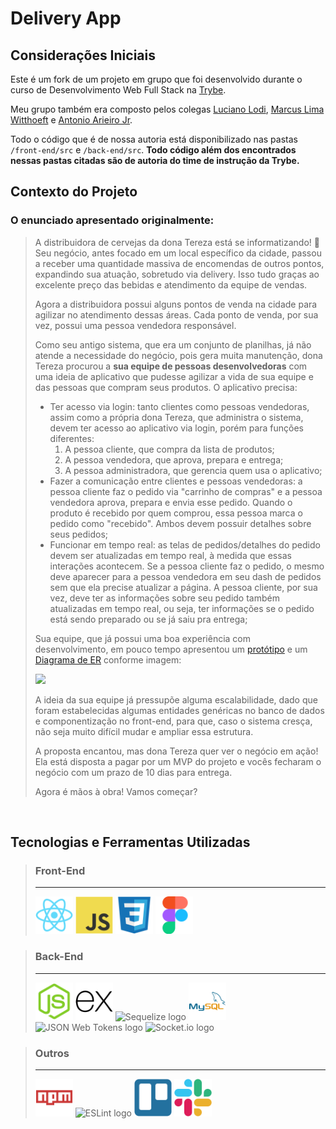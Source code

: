 # Delivery App

## Considerações Iniciais

Este é um fork de um projeto em grupo que foi desenvolvido durante o curso de Desenvolvimento Web Full Stack na [Trybe](https://www.betrybe.com/).

Meu grupo também era composto pelos colegas [Luciano Lodi](https://github.com/lrlodi), [Marcus Lima Witthoeft](https://github.com/marcusWittho) e [Antonio Arieiro Jr](https://github.com/antonioarieiro).

Todo o código que é de nossa autoria está disponibilizado nas pastas ```/front-end/src``` e ```/back-end/src```. **Todo código além dos encontrados nessas pastas citadas são de autoria do time de instrução da Trybe.**

## Contexto do Projeto

### O enunciado apresentado originalmente:

<blockquote>
  A distribuidora de cervejas da dona Tereza está se informatizando! 🚀 Seu negócio, antes focado em um local específico da cidade, passou a receber uma quantidade massiva de encomendas de outros pontos, expandindo sua atuação, sobretudo via delivery. Isso tudo graças ao excelente preço das bebidas e atendimento da equipe de vendas.

  Agora a distribuidora possui alguns pontos de venda na cidade para agilizar no atendimento dessas áreas. Cada ponto de venda, por sua vez, possui uma pessoa vendedora responsável.

  Como seu antigo sistema, que era um conjunto de planilhas, já não atende a necessidade do negócio, pois gera muita manutenção, dona Tereza procurou a **sua equipe de pessoas desenvolvedoras** com uma ideia de aplicativo que pudesse agilizar a vida de sua equipe e das pessoas que compram seus produtos. O aplicativo precisa:

  - Ter acesso via login: tanto clientes como pessoas vendedoras, assim como a própria dona Tereza, que administra o sistema, devem ter acesso ao aplicativo via login, porém para funções diferentes:
    1. A pessoa cliente, que compra da lista de produtos;
    1. A pessoa vendedora, que aprova, prepara e entrega;
    1. A pessoa administradora, que gerencia quem usa o aplicativo;
  - Fazer a comunicação entre clientes e pessoas vendedoras: a pessoa cliente faz o pedido via "carrinho de compras" e a pessoa vendedora aprova, prepara e envia esse pedido. Quando o produto é recebido por quem comprou, essa pessoa marca o pedido como "recebido". Ambos devem possuir detalhes sobre seus pedidos;
  - Funcionar em tempo real: as telas de pedidos/detalhes do pedido devem ser atualizadas em tempo real, à medida que essas interações acontecem. Se a pessoa cliente faz o pedido, o mesmo deve aparecer para a pessoa vendedora em seu dash de pedidos sem que ela precise atualizar a página. A pessoa cliente, por sua vez, deve ter as informações sobre seu pedido também atualizadas em tempo real, ou seja, ter informações se o pedido está sendo preparado ou se já saiu pra entrega;

  Sua equipe, que já possui uma boa experiência com desenvolvimento, em pouco tempo apresentou um [protótipo](https://www.figma.com/file/cNKu41RhnPIgNqrbMTzmUI/Delivery-App-new-trybeer?node-id=0%3A1) e um [Diagrama de ER](./assets/readme/eer.png) conforme imagem:

  <img src="/assets/readme/eer.png" />

  A ideia da sua equipe já pressupõe alguma escalabilidade, dado que foram estabelecidas algumas entidades genéricas no banco de dados e componentização no front-end, para que, caso o sistema cresça, não seja muito difícil mudar e ampliar essa estrutura.

  A proposta encantou, mas dona Tereza quer ver o negócio em ação! Ela está disposta a pagar por um MVP do projeto e vocês fecharam o negócio com um prazo de 10 dias para entrega.

  Agora é mãos à obra! Vamos começar?
</blockquote>
<br>

## Tecnologias e Ferramentas Utilizadas

<blockquote>
  <h3>Front-End</h3>
  <hr>
  <p>
    <img src="https://raw.githubusercontent.com/devicons/devicon/master/icons/react/react-original.svg" alt="ReactJS logo" height=60>
    <img src="https://raw.githubusercontent.com/devicons/devicon/7a4ca8aa871d6dca81691e018d31eed89cb70a76/icons/javascript/javascript-original.svg" alt="JavaScript logo" height=60>
    <img src="https://raw.githubusercontent.com/devicons/devicon/9f4f5cdb393299a81125eb5127929ea7bfe42889/icons/css3/css3-original.svg" alt="Axios logo" height=60>
    <img src="https://raw.githubusercontent.com/devicons/devicon/7a4ca8aa871d6dca81691e018d31eed89cb70a76/icons/figma/figma-original.svg" alt="Figma logo" height=60>
  </p>
</blockquote>
<blockquote>
  <h3>Back-End</h3>
  <hr>
  <p>
    <img src="https://raw.githubusercontent.com/devicons/devicon/9f4f5cdb393299a81125eb5127929ea7bfe42889/icons/nodejs/nodejs-original.svg" alt="Node.js logo" height=60>
    <img src="https://raw.githubusercontent.com/devicons/devicon/9f4f5cdb393299a81125eb5127929ea7bfe42889/icons/express/express-original.svg" alt="Express.js logo" height=60>
    <img src="https://raw.githubusercontent.com/gilbarbara/logos/master/logos/sequelize.svg" alt="Sequelize logo" height=60>
    <img src="https://raw.githubusercontent.com/devicons/devicon/master/icons/mysql/mysql-original-wordmark.svg" alt="MySQL logo" height=60>
    <img src="https://jwt.io/img/pic_logo.svg" alt="JSON Web Tokens logo" height=60>
    <img src="https://raw.githubusercontent.com/gilbarbara/logos/f4c8e8b933aa80ce83b6d6d387e016bf4cb4e376/logos/socket.io.svg" alt="Socket.io logo" height=60>
  </p>
</blockquote>
<blockquote>
  <h3>Outros</h3>
  <hr>
  <p>
    <img src="https://raw.githubusercontent.com/devicons/devicon/9f4f5cdb393299a81125eb5127929ea7bfe42889/icons/npm/npm-original-wordmark.svg" alt="NPM logo" height=60>
    <img src="https://raw.githubusercontent.com/gilbarbara/logos/master/logos/eslint.svg" alt="ESLint logo" height=60>
    <img src="https://raw.githubusercontent.com/devicons/devicon/7a4ca8aa871d6dca81691e018d31eed89cb70a76/icons/trello/trello-plain.svg" alt="Trello logo" height=60>
    <img src="https://raw.githubusercontent.com/devicons/devicon/7a4ca8aa871d6dca81691e018d31eed89cb70a76/icons/slack/slack-original.svg" alt="Slack logo" height=60>
  </p>
</blockquote>

